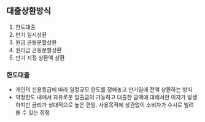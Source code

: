 ## 대출상환방식
1. 한도대출
2. 만기 일시상환
3. 원금 균등분할상환
4. 원리금 균등분할상환
5. 만기 지정 상환액 상환


### 한도대출
- 개인의 신용등급에 따라 일정규모 한도를 정해놓고 만기일에 전액 상환하는 방식
- 약정한도 내에서 자유로운 입출금이 가능하고 대출한 금액에 대해서만 이자가 발생. 하지만 금리가 상대적으로 높은 편임. 사용목적에 상관없이 소비자가 수시로 빌려 쓸 수 있는 장점
